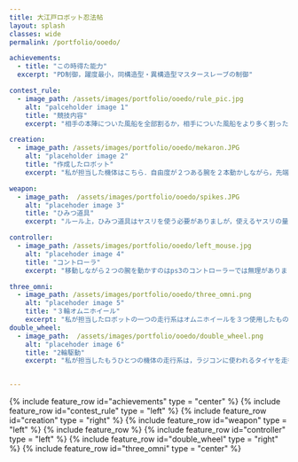 ```yaml
---
title: 大江戸ロボット忍法帖
layout: splash
classes: wide
permalink: /portfolio/ooedo/

achievements:
  - title: "この時得た能力"
  excerpt: "PD制御，躍度最小，同構造型・異構造型マスタースレーブの制御"

contest_rule:
  - image_path: /assets/images/portfolio/ooedo/rule_pic.jpg
    alt: "palceholder image 1"
    title: "競技内容"
    excerpt: "相手の本陣についた風船を全部割るか，相手についた風船をより多く割った方の勝利"

creation:
  - image_path: /assets/images/portfolio/ooedo/mekaron.JPG
    alt: "placeholder image 2"
    title: "作成したロボット"
    excerpt: "私が担当した機体はこちら．自由度が２つある腕を２本動かしながら，先端についたひみつ道具を使い，風船を割ります．"

weapon:
  - image_path:  /assets/images/portfolio/ooedo/spikes.JPG
    alt: "placehoder image 3"
    title: "ひみつ道具"
    excerpt: "ルール上，ひみつ道具はヤスリを使う必要がありましが，使えるヤスリの量に指定がありました．なので，使うヤスリは少量で風船を割りやすいようなひみつ道具を作る必要がありました．そこで私はモーニングスターをイメージした腕の先端につける部品を作成しました．"

controller:
  - image_path: /assets/images/portfolio/ooedo/left_mouse.jpg
    alt: "placehoder image 4"
    title: "コントローラ"
    excerpt: "移動しながら２つの腕を動かすのはps3のコントローラーでは無理がありました．そこで，私達はマウスの横にジョイスティックを埋め込んだマウスとボタンを埋め込んだマウスを自作し，それらを使いました．"

three_omni:
  - image_path: /assets/images/portfolio/ooedo/three_omni.png
    alt: "placehoder image 5"
    title: "３輪オムニホイール"
    excerpt: "私が担当したロボットの一つの走行系はオムニホイールを３つ使用したものです．これにより，全方位移動できるようになり，いろんな方向から攻撃ができるようになりました．"
double_wheel:
  - image_path:  /assets/images/portfolio/ooedo/double_wheel.png
    alt: "placehoder image 6"
    title: "2輪駆動"
    excerpt: "私が担当したもうひとつの機体の走行系は，ラジコンに使われるタイヤを走行系に取り付け，２輪駆動にしたことでスピードが上がり，相手の本陣に早くたどり着くことが可能になりました．"


---
```



{% include  feature_row id="achievements" type = "center" %}
{% include  feature_row id="contest_rule" type = "left" %}
{% include  feature_row id="creation" type = "right" %}
{% include  feature_row id="weapon" type = "left" %}
{% include  feature_row %}
{% include  feature_row id="controller" type = "left" %}
{% include  feature_row id="double_wheel" type = "right" %}
{% include  feature_row id="three_omni" type = "center" %}
